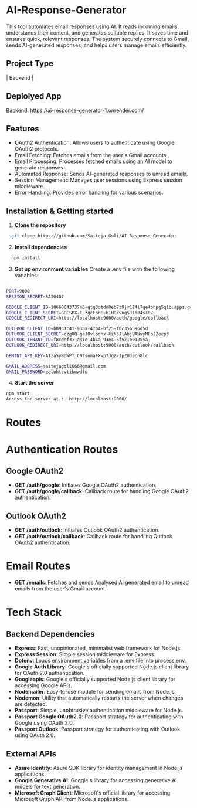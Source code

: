 # AI-Response-Generator


This tool automates email responses using AI. It reads incoming emails, understands their content, and generates suitable replies. It saves time and ensures quick, relevant responses. The system securely connects to Gmail, sends AI-generated responses, and helps users manage emails efficiently.



## Project Type
| Backend |

## Deplolyed App
Backend: https://ai-response-generator-1.onrender.com/

## Features
- OAuth2 Authentication: Allows users to authenticate using Google OAuth2 protocols.
- Email Fetching: Fetches emails from the user's Gmail accounts.
- Email Processing: Processes fetched emails using an AI model to generate responses.
- Automated Response: Sends AI-generated responses to unread emails.
- Session Management: Manages user sessions using Express session middleware.
- Error Handling: Provides error handling for various scenarios.


## Installation & Getting started

1. **Clone the repository** 
```bash
  git clone https://github.com/Saiteja-Goli/AI-Response-Generator
```
2. **Install dependencies**
```bash
  npm install
```

3. **Set up environment variables** 
Create a .env file with the following variables:
```bash

PORT=9000
SESSION_SECRET=SAI0407

GOOGLE_CLIENT_ID=1066004373746-gtg3otdn0eb7t9jr124l7qe4phpg5q1b.apps.googleusercontent.com
GOOGLE_CLIENT_SECRET=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
GOOGLE_REDIRECT_URI=http://localhost:9000/auth/google/callback

OUTLOOK_CLIENT_ID=b0931c41-93ba-47b4-bf25-f0c356596d5d
OUTLOOK_CLIENT_SECRET=czg8Q~gaJOvloqnx-kzN5JlAbjUANvyMFoJZecp3
OUTLOOK_TENANT_ID=f8cdef31-a31e-4b4a-93e4-5f571e91255a
OUTLOOK_REDIRECT_URI=http://localhost:9000/auth/outlook/callback

GEMINI_API_KEY=AIzaSyBqWPT_C92somaFXwp7JgZ-JpZUJ9cn8lc

GMAIL_ADDRESS=saitejagoli666@gmail.com
GMAIL_PASSWORD=ealohtcvtikmwdfu


```
4. **Start the server**
```bash
npm start
Access the server at :- http://localhost:9000/
```

# Routes

# Authentication Routes

## Google OAuth2

- **GET /auth/google**: Initiates Google OAuth2 authentication.
- **GET /auth/google/callback**: Callback route for handling Google OAuth2 authentication.

## Outlook OAuth2

- **GET /auth/outlook**: Initiates Outlook OAuth2 authentication.
- **GET /auth/outlook/callback**: Callback route for handling Outlook OAuth2 authentication.

# Email Routes

- **GET /emails**: Fetches and sends Analysed AI generated email to unread emails from the user's Gmail account.



# Tech Stack

## Backend Dependencies

- **Express**: Fast, unopinionated, minimalist web framework for Node.js.
- **Express Session**: Simple session middleware for Express.
- **Dotenv**: Loads environment variables from a .env file into process.env.
- **Google Auth Library**: Google's officially supported Node.js client library for OAuth 2.0 authentication.
- **Googleapis**: Google's officially supported Node.js client library for accessing Google APIs.
- **Nodemailer**: Easy-to-use module for sending emails from Node.js.
- **Nodemon**: Utility that automatically restarts the server when changes are detected.
- **Passport**: Simple, unobtrusive authentication middleware for Node.js.
- **Passport Google OAuth2.0**: Passport strategy for authenticating with Google using OAuth 2.0.
- **Passport Outlook**: Passport strategy for authenticating with Outlook using OAuth 2.0.

## External APIs

- **Azure Identity**: Azure SDK library for identity management in Node.js applications.
- **Google Generative AI**: Google's library for accessing generative AI models for text generation.
- **Microsoft Graph Client**: Microsoft's official library for accessing Microsoft Graph API from Node.js applications.
